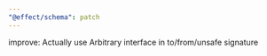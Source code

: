 ```yaml
---
"@effect/schema": patch
---
```


improve: Actually use Arbitrary interface in to/from/unsafe signature
